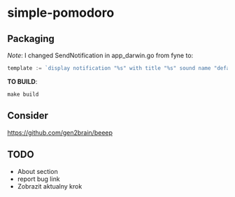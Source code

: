 # simple-pomodoro

## Packaging
_Note_: I changed SendNotification in app_darwin.go from fyne to:
```go
template := `display notification "%s" with title "%s" sound name "default"`
```

**TO BUILD**:
```shell
make build
```

## Consider
https://github.com/gen2brain/beeep

## TODO
- About section
- report bug link
- Zobrazit aktualny krok